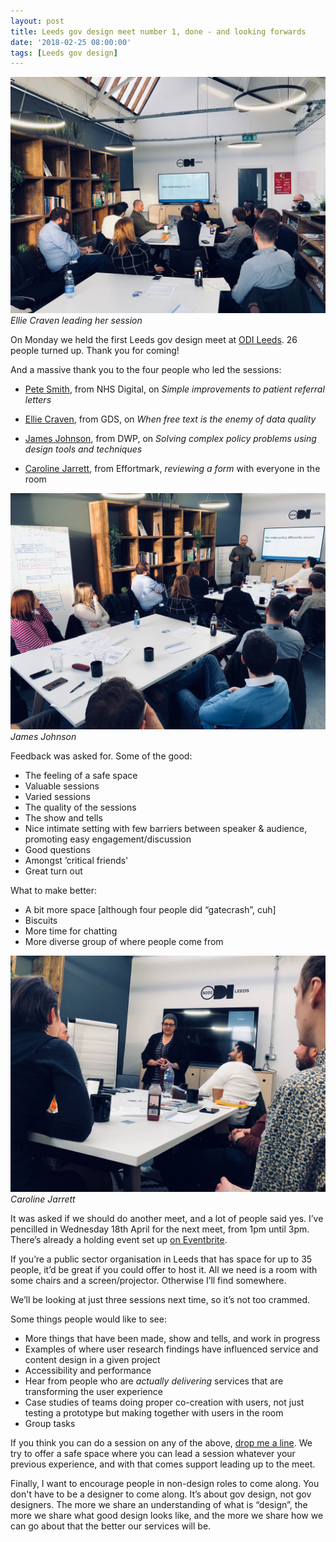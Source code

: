 ```yaml
---
layout: post
title: Leeds gov design meet number 1, done - and looking forwards
date: '2018-02-25 08:00:00'
tags: [Leeds gov design]
---
```

![Ellie Craven leading her session](/assets/leeds-gov-design-1-1.jpg)
*Ellie Craven leading her session*

On Monday we held the first Leeds gov design meet at [ODI Leeds](https://odileeds.org). 26 people turned up. Thank you for coming!

And a massive thank you to the four people who led the sessions:

* [Pete Smith](https://twitter.com/twoshedz), from NHS Digital, on _Simple improvements to patient referral letters_

* [Ellie Craven](https://twitter.com/Ellayanor), from GDS, on _When free text is the enemy of data quality_

* [James Johnson](https://twitter.com/designandpolicy), from DWP, on _Solving complex policy problems using design tools and techniques_

* [Caroline Jarrett](https://twitter.com/cjforms), from Effortmark, _reviewing a form_ with everyone in the room

![James Johnson leading his session](/assets/leeds-gov-design-1-2.jpg)
*James Johnson*

Feedback was asked for. Some of the good:

* The feeling of a safe space
* Valuable sessions
* Varied sessions
* The quality of the sessions
* The show and tells
* Nice intimate setting with few barriers between speaker & audience, promoting easy engagement/discussion
* Good questions
* Amongst ’critical friends'
* Great turn out

What to make better:

* A bit more space [although four people did “gatecrash”, cuh]
* Biscuits
* More time for chatting
* More diverse group of where people come from

![Caroline Jarrett leading her session](/assets/leeds-gov-design-1-3.jpg)
*Caroline Jarrett*

It was asked if we should do another meet, and a lot of people said yes. I’ve pencilled in Wednesday 18th April for the next meet, from 1pm until 3pm. There’s already a holding event set up [on Eventbrite](https://www.eventbrite.co.uk/e/leeds-cross-government-design-meet-2-tickets-43515337546).

If you’re a public sector organisation in Leeds that has space for up to 35 people, it’d be great if you could offer to host it. All we need is a room with some chairs and a screen/projector. Otherwise I’ll find somewhere.

We’ll be looking at just three sessions next time, so it’s not too crammed.

Some things people would like to see:

* More things that have been made, show and tells, and work in progress
* Examples of where user research findings have influenced service and content design in a given project
* Accessibility and performance
* Hear from people who are *actually delivering* services that are transforming the user experience
* Case studies of teams doing proper co-creation with users, not just testing a prototype but making together with users in the room
* Group tasks

If you think you can do a session on any of the above, [drop me a line](/contact). We try to offer a safe space where you can lead a session whatever your previous experience, and with that comes support leading up to the meet.

Finally, I want to encourage people in non-design roles to come along. You don't have to be a designer to come along. It’s about gov design, not gov designers. The more we share an understanding of what is “design”, the more we share what good design looks like, and the more we share how we can go about that the better our services will be.
